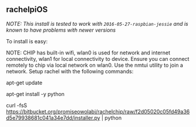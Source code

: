 rachelpiOS
---------------

*NOTE: This install is tested to work with `2016-05-27-raspbian-jessie` and is known to have problems with newer versions*

To install is easy:

NOTE: CHIP has built-in wifi, wlan0 is used for network and internet connectivity, wlan1 for local connectivity to device. 
Ensure you can connect remotely to chip via local network on wlan0. Use the nmtui utility to join a network.
Setup rachel with the following commands:

apt-get update

apt-get install -y python

curl -fsS https://bitbucket.org/promiseowolabi/rachelchip/raw/f2d05020c05fd49a36d5e79938681c041a34e7dd/installer.py | python
